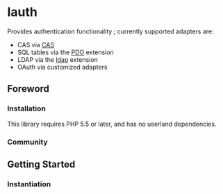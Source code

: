 # Iauth

Provides authentication functionality ; currently supported adapters are:

- CAS via [CAS](https://www.apereo.org/projects/cas)
- SQL tables via the [PDO](http://php.net/pdo) extension
- LDAP  via the [ldap](http://php.net/ldap) extension
- OAuth via customized adapters


## Foreword

### Installation

This library requires PHP 5.5 or later, and has no userland dependencies.


### Community


## Getting Started

### Instantiation

